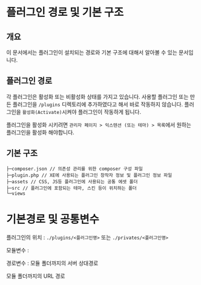 # 플러그인 경로 및 기본 구조
## 개요

이 문서에서는 플러그인이 설치되는 경로와 기본 구조에 대해서 알아볼 수 있는 문서입니다.

## 플러그인 경로
각 플러그인은 활성화 또는 비활성화 상태를 가지고 있습니다. 사용할 플러그인 또는 만든 플러그인을 `/plugins` 디렉토리에 추가하였다고 해서 바로 작동하지 않습니다.
플러그인을 `활성화(Activate)`시켜야 플러그인이 작동하게 됩니다.

플러그인을 활성화 시키려면 `관리자 페이지 > 익스텐션 (또는 테마) > 목록`에서 원하는 플러그인을 활성화 해야합니다.


## 기본 구조

```
├─composer.json // 의존성 관리를 위한 composer 구성 파일
├─plugin.php // XE에 사용되는 플러그인 창작자 정보 및 플러그인 정보 파일
├─assets // CSS, JS등 플러그인에 사용되는 공통 에셋 폴더
├─src // 플러그인에 포함되는 테마, 스킨 등이 위치하는 폴더
└─views
```

# 기본경로 및 공통변수
플러그인의 위치 : `./plugins/<플러그인명>` 또는 `./privates/<플러그인명>`

모듈변수 : 

경로변수 : 모듈 폴더까지의 서버 상대경로 

모듈 폴더까지의 URL 경로 
